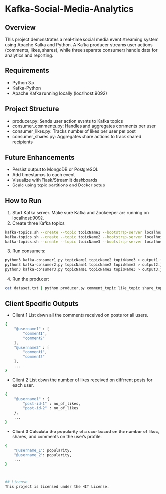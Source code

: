 # Kafka-Social-Media-Analytics
## Overview
This project demonstrates a real-time social media event streaming system using Apache Kafka and Python. A Kafka producer streams user actions (comments, likes, shares), while three separate consumers handle data for analytics and reporting.

## Requirements
* Python 3.x
* Kafka-Python
* Apache Kafka running locally (localhost:9092)

## Project Structure
* producer.py: Sends user action events to Kafka topics
* consumer_comments.py: Handles and aggregates comments per user
* consumer_likes.py: Tracks number of likes per user per post
* consumer_shares.py: Aggregates share actions to track shared recipients

## Future Enhancements
* Persist output to MongoDB or PostgreSQL
* Add timestamps to each event
* Visualize with Flask/Streamlit dashboards
* Scale using topic partitions and Docker setup

## How to Run
1. Start Kafka server.
    Make sure Kafka and Zookeeper are running on localhost:9092.
2. Create three Kafka topics
```bash
kafka-topics.sh --create --topic topicName1 --bootstrap-server localhost:9092 --partitions 1 --replication-factor 1
kafka-topics.sh --create --topic topicName2 --bootstrap-server localhost:9092 --partitions 1 --replication-factor 1
kafka-topics.sh --create --topic topicName3 --bootstrap-server localhost:9092 --partitions 1 --replication-factor 1
```
3. Run consumers:
```bash
python3 kafka-consumer1.py topicName1 topicName2 topicName3 > output1.json
python3 kafka-consumer2.py topicName1 topicName2 topicName3 > output2.json
python3 kafka-consumer3.py topicName1 topicName2 topicName3 > output3.json
```
4. Run the producer:
```bash
cat dataset.txt | python producer.py comment_topic like_topic share_topic
```

## Client Specific Outputs
* Client 1
List down all the comments received on posts for all users.

```sh
{
    "@username1" : [
        "comment1",
        "comment2"
    ],
    "@username2" : [
        "comment1",
        "comment2"
    ],
    ...
}
```
* Client 2
List down the number of likes received on different posts for each user.
```sh
{
    "@username1" : {
        "post-id-1" : no_of_likes,
        "post-id-2" : no_of_likes
    },
    ...
}
```
* Client 3
Calculate the popularity of a user based on the number of likes, shares, and comments on the user’s profile.
```sh
{
    "@username_1": popularity,
    "@username_2": popularity,
    ...
}



## License
This project is licensed under the MIT License.



